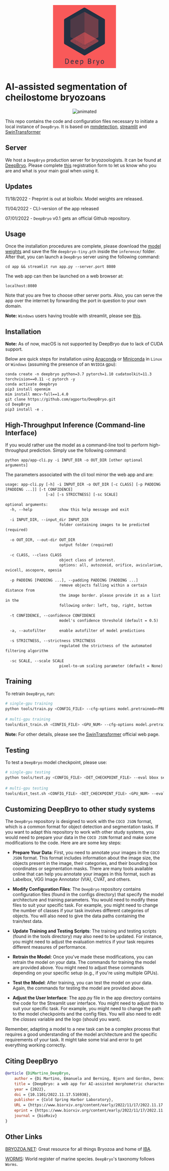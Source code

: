<p align="center">
<img src="resources/logo_red.png" alt="DeepBryo logo" width='200' height='200' >
</p>

# AI-assisted segmentation of cheilostome bryozoans


<p align="center">
  <img src="resources/deepbryo.gif" alt="animated" />
</p>

This repo contains the code and configuration files necessary to initiate a local instance of `DeepBryo`. It is based on [mmdetection](https://github.com/open-mmlab/mmdetection), [streamlit](https://streamlit.io/) and [SwinTransformer](https://arxiv.org/pdf/2103.14030.pdf)

## Server 

We host a `DeepBryo` production server for bryozoologists. It can be found at [DeepBryo](https://deepbryo.ngrok.io). Please complete [this](https://docs.google.com/forms/d/e/1FAIpQLSc-NoKamdaWiB9pCGQyXFHsMpXXlBgYRlwwSn53h8jwf7UMnw/viewform?usp=pp_url) registration form to let us know who you are and what is your main goal when using it.


## Updates
11/18/2022 - Preprint is out at bioRxiv. Model weights are released.

11/04/2022 - CLI-version of the app released

07/01/2022 - `DeepBryo` v0.1 gets an official Github repository.

## Usage

Once the installation procedures are complete, please download the [model weights](https://drive.google.com/file/d/1vKf7joCt_QNwwq4IFauWYA4Lh8FMcBPo/view?usp=share_link) and save the file `deepbryo-tiny.pth` inside the `inference/` folder. After that, you can launch a `DeepBryo` server using the following command:

```
cd app && streamlit run app.py --server.port 8080
```
The web app can then be launched on a web browser at: 
```
localhost:8080
```
Note that you are free to choose other server ports. Also, you can serve the app over the internet by forwarding the port in question to your own domain.

**Note:** `Windows` users having trouble with streamlit, please see [this](https://discuss.streamlit.io/t/getting-an-error-streamlit-is-not-recognized-as-an-internal-or-external-command-operable-program-or-batch-file/361).

## Installation

**Note:** As of now, macOS is not supported by DeepBryo due to lack of CUDA support. 


Below are quick steps for installation using [Anaconda](https://www.anaconda.com/) or [Miniconda](https://docs.conda.io/en/latest/miniconda.html) in `Linux` or `Windows` (assuming the presence of an `NVIDIA` gpu):

```
conda create -n deepbryo python=3.7 pytorch=1.10 cudatoolkit=11.3 torchvision==0.11 -c pytorch -y
conda activate deepbryo
pip3 install openmim
mim install mmcv-full==1.4.0
git clone https://github.com/agporto/DeepBryo.git
cd DeepBryo
pip3 install -e .
```


## High-Throughput Inference (Command-line Interface)

If you would rather use the model as a command-line tool to perform high-throughput prediction. Simply use the following command:

```
python app/app-cli.py -i INPUT_DIR -o OUT_DIR [other optional arguments]
```

The parameters associated with the cli tool mirror the web app and are:

```
usage: app-cli.py [-h] -i INPUT_DIR -o OUT_DIR [-c CLASS] [-p PADDING [PADDING ...]] [-t CONFIDENCE] 
                  [-a] [-s STRICTNESS] [-sc SCALE]

optional arguments:
  -h, --help            show this help message and exit

  -i INPUT_DIR, --input_dir INPUT_DIR
                        folder containing images to be predicted (required)

  -o OUT_DIR, --out-dir OUT_DIR
                        output folder (required)

  -c CLASS, --class CLASS
                        object class of interest. 
                        options: all, autozooid, orifice, avicularium, ovicell, ascopore, opesia

  -p PADDING [PADDING ...], --padding PADDING [PADDING ...]
                        remove objects falling within a certain distance from
                        the image border. please provide it as a list in the
                        following order: left, top, right, bottom

  -t CONFIDENCE, --confidence CONFIDENCE
                        model's confidence threshold (default = 0.5)

  -a, --autofilter      enable autofilter of model predictions

  -s STRICTNESS, --strictness STRICTNESS
                        regulated the strictness of the automated filtering algorithm

  -sc SCALE, --scale SCALE
                        pixel-to-um scaling parameter (default = None)
```




## Training

To retrain `DeepBryo`, run:
```bash
# single-gpu training
python tools/train.py <CONFIG_FILE> --cfg-options model.pretrained=<PRETRAIN_MODEL> [model.backbone.use_checkpoint=True] [other optional arguments]

# multi-gpu training
tools/dist_train.sh <CONFIG_FILE> <GPU_NUM> --cfg-options model.pretrained=<PRETRAIN_MODEL> [model.backbone.use_checkpoint=True] [other optional arguments] 
```
**Note:** For other details, please see the [SwinTransformer](https://github.com/SwinTransformer/Swin-Transformer-Object-Detection) official web page.  

## Testing

To test a `DeepBryo` model checkpoint, please use: 

```bash
# single-gpu testing
python tools/test.py <CONFIG_FILE> <DET_CHECKPOINT_FILE> --eval bbox segm

# multi-gpu testing
tools/dist_test.sh <CONFIG_FILE> <DET_CHECKPOINT_FILE> <GPU_NUM> --eval bbox segm
```
## Customizing DeepBryo to other study systems

The `DeepBryo` repository is designed to work with the `COCO JSON` format, which is a common format for object detection and segmentation tasks. If you want to adapt this repository to work with other study systems, you would need to prepare your data in the `COCO JSON` format and make some modifications to the code. Here are are some key steps:

* __Prepare Your Data__: First, you need to annotate your images in the `COCO JSON` format. This format includes information about the image size, the objects present in the image, their categories, and their bounding box coordinates or segmentation masks. There are many tools available online that can help you annotate your images in this format, such as Labelbox, VGG Image Annotator (VIA), CVAT, and others.

* __Modify Configuration Files__: The `DeepBryo` repository contains configuration files (found in the configs directory) that specify the model architecture and training parameters. You would need to modify these files to suit your specific task. For example, you might need to change the number of classes if your task involves different categories of objects. You will also need to give the data paths containing the train/test data.

* __Update Training and Testing Scripts__: The training and testing scripts (found in the tools directory) may also need to be updated. For instance, you might need to adjust the evaluation metrics if your task requires different measures of performance.

* __Retrain the Model__: Once you've made these modifications, you can retrain the model on your data. The commands for training the model are provided above. You might need to adjust these commands depending on your specific setup (e.g., if you're using multiple GPUs).

* __Test the Model__: After training, you can test the model on your data. Again, the commands for testing the model are provided above.

* __Adjust the User Interface__: The app.py file in the app directory contains the code for the Streamlit user interface. You might need to adjust this to suit your specific task. For example, you might need to change the path to the model checkpoints and the config files. You will also need to edit the _classes_ variable and the logo (should you want).

Remember, adapting a model to a new task can be a complex process that requires a good understanding of the model architecture and the specific requirements of your task. It might take some trial and error to get everything working correctly.

## Citing DeepBryo
```bibtex
@article {DiMartino_DeepBryo,
	author = {Di Martino, Emanuela and Berning, Bjorn and Gordon, Dennis P. and Kuklinski, Piotr and Liow, Lee Hsiang and Ramsfjell, Mali H. and Ribeiro, Henrique L. and Smith, Abigail M. and Taylor, Paul D. and Voje, Kjetil L. and Waeschenbach, Andrea and Porto, Arthur},
	title = {DeepBryo: a web app for AI-assisted morphometric characterization of cheilostome bryozoans},
	year = {2022},
	doi = {10.1101/2022.11.17.516938},
	publisher = {Cold Spring Harbor Laboratory},
	URL = {https://www.biorxiv.org/content/early/2022/11/17/2022.11.17.516938},
	eprint = {https://www.biorxiv.org/content/early/2022/11/17/2022.11.17.516938.full.pdf},
	journal = {bioRxiv}
}
```

## Other Links

[BRYOZOA.NET](http://bryozoa.net/): Great resource for all things Bryozoa and home of [IBA](http://bryozoa.net/iba/).

[WORMS](https://www.marinespecies.org/): World register of marine species. `DeepBryo`'s taxonomy follows `Worms`.


